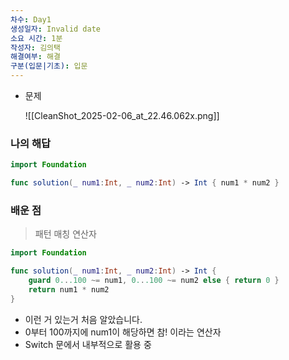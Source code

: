```yaml
---
차수: Day1
생성일자: Invalid date
소요 시간: 1분
작성자: 김의택
해결여부: 해결
구분(입문|기초): 입문
---
```

- 문제
    
    ![[CleanShot_2025-02-06_at_22.46.062x.png]]
    

### 나의 해답

```Swift
import Foundation

func solution(_ num1:Int, _ num2:Int) -> Int { num1 * num2 }
```

  

### 배운 점

> 패턴 매칭 연산자

```Swift
import Foundation

func solution(_ num1:Int, _ num2:Int) -> Int {
    guard 0...100 ~= num1, 0...100 ~= num2 else { return 0 }
    return num1 * num2
}
```

- 이런 거 있는거 처음 알았습니다.
- 0부터 100까지에 num1이 해당하면 참! 이라는 연산자
- Switch 문에서 내부적으로 활용 중